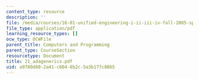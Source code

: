 ```yaml
---
content_type: resource
description: ''
file: /media/courses/16-01-unified-engineering-i-ii-iii-iv-fall-2005-spring-2006/a9780d802a41c6048b2c5a3b177c80b5_21_adagenerics.pdf
file_type: application/pdf
learning_resource_types: []
ocw_type: OCWFile
parent_title: Computers and Programming
parent_type: CourseSection
resourcetype: Document
title: 21_adagenerics.pdf
uid: a9780d80-2a41-c604-8b2c-5a3b177c80b5
---
```

